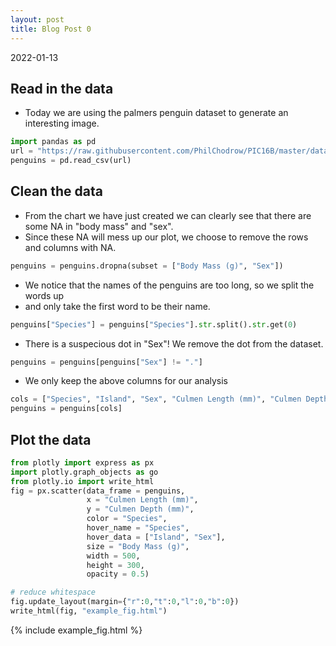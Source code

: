 ```yaml
---
layout: post
title: Blog Post 0
---
```




2022-01-13
## Read in the data

- Today we are using the palmers penguin dataset to generate an interesting image.
```python
import pandas as pd
url = "https://raw.githubusercontent.com/PhilChodrow/PIC16B/master/datasets/palmer_penguins.csv"
penguins = pd.read_csv(url)
```
## Clean the data
- From the chart we have just created we can clearly see that there are some NA in "body mass" and "sex".
- Since these NA will mess up our plot, we choose to remove the rows and columns with NA.
```python
penguins = penguins.dropna(subset = ["Body Mass (g)", "Sex"])
```
- We notice that the names of the penguins are too long, so we split the words up
- and only take the first word to be their name.
```python
penguins["Species"] = penguins["Species"].str.split().str.get(0)
```
- There is a suspecious dot in "Sex"! We remove the dot from the dataset.
```python
penguins = penguins[penguins["Sex"] != "."]
```
- We only keep the above columns for our analysis 

```python
cols = ["Species", "Island", "Sex", "Culmen Length (mm)", "Culmen Depth (mm)", "Flipper Length (mm)", "Body Mass (g)"]
penguins = penguins[cols]

```

## Plot the data
```python
from plotly import express as px
import plotly.graph_objects as go
from plotly.io import write_html
fig = px.scatter(data_frame = penguins, 
                 x = "Culmen Length (mm)", 
                 y = "Culmen Depth (mm)",
                 color = "Species",
                 hover_name = "Species",
                 hover_data = ["Island", "Sex"],
                 size = "Body Mass (g)",
                 width = 500,
                 height = 300,
                 opacity = 0.5)

# reduce whitespace
fig.update_layout(margin={"r":0,"t":0,"l":0,"b":0})
write_html(fig, "example_fig.html")
```

{% include example_fig.html %}